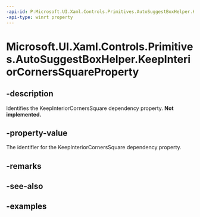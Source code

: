 ```yaml
---
-api-id: P:Microsoft.UI.Xaml.Controls.Primitives.AutoSuggestBoxHelper.KeepInteriorCornersSquareProperty
-api-type: winrt property
---
```


# Microsoft.UI.Xaml.Controls.Primitives.AutoSuggestBoxHelper.KeepInteriorCornersSquareProperty

<!--
public static Windows.UI.Xaml.DependencyProperty KeepInteriorCornersSquareProperty { get; }
-->

## -description

Identifies the KeepInteriorCornersSquare dependency property. **Not implemented.**

## -property-value

The identifier for the KeepInteriorCornersSquare dependency property.

## -remarks

## -see-also

## -examples
